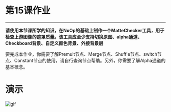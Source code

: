 # 第15课作业
---
**请使用本节课所学的知识，在NoOp的基础上制作一个MatteChecker工具，用于检查上游图像的遮罩质量。该工具应至少支持切换原图、alpha通道、Checkboard背景、自定义颜色背景、外接背景层**

要完成本作业，你需要了解Premult节点、Merge节点、Shuffle节点、switch节点、Constant节点的使用，请自行查询节点帮助。另外，你需要了解Alpha通道的基本概念。

# 演示

![gif](https://github.com/TDChina/NukeClass3/blob/03005-CaiJi/homeworks/lesson15/gif.gif)
